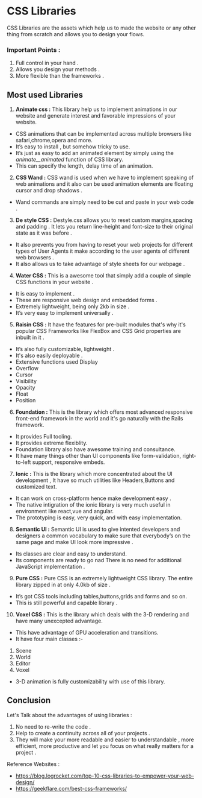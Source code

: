 # CSS Libraries
CSS Libraries are the assets which help us to made the website or any other thing from scratch and allows you to design your flows.
### Important Points :
1. Full control in your hand .
2. Allows you design your methods .
3. More flexible than the frameworks .

## Most used Libraries 
1. **Animate css :** This library help us to implement animations in our website and generate interest and favorable impressions of your website. 
- CSS animations that can be implemented across multiple browsers like safari,chrome,opera and more. 
- It’s easy to install , but somehow tricky to use.
- It’s just as easy to add an animated element by simply using the *animate__animated* function of CSS library.
- This can specify the length, delay time of an animation.

2. **CSS Wand :** CSS wand is used when we have to implement speaking of web animations and it also can be used animation elements are floating cursor and drop shadows .
- Wand commands are simply need to be cut and paste in your web code .

3. **De style CSS :** Destyle.css allows you to reset custom margins,spacing and padding . It lets you return line-height and font-size to their original state as it was before . 
- It also prevents you from having to reset your web projects for different types of User Agents it make according to the user agents of different web browsers .
- It also allows us to take advantage of style sheets for our webpage .

4. **Water CSS :**  This is a awesome tool that simply add a couple of simple CSS functions in your website .
- It is easy to implement .
- These are responsive web design and embedded forms .
- Extremely lightweight, being only 2kb in size .
- It’s very easy to implement universally .

5. **Raisin CSS :** It have the features for pre-built modules that's why it's popular CSS Frameworks like FlexBox and CSS Grid properties are inbuilt in it . 
- It’s also fully customizable, lightweight .
- It's also easily deployable .
- Extensive functions used Display
- Overflow
- Cursor
- Visibility
- Opacity
-  Float
- Position

6. **Foundation :** This is the library which offers most advanced responsive front-end framework in the world and it's go naturally with the Rails framework.
- It provides Full tooling.
- It provides extreme flexiblity.
- Foundation library also have awesome training and consultance.
- It have many things other than UI components like form-validation, right-to-left support, responsive embeds.

7. **Ionic :**  This is the library which more concentrated about the UI development , It have so much utilities like Headers,Buttons and customized text.
- It can work on cross-platform hence make development easy .
- The native intigration of the ionic library is very much useful in environment like react,vue and angular.
- The prototyping is easy, very quick, and with easy implementation. 

8. **Semantic UI :** Semantic UI is used to give intented developers and designers a common vocabulary to make sure that everybody’s on the same page and make UI look more impressive .
- Its classes are clear and easy to understand. 
- Its components are ready to go nad There is no need for additional JavaScript implementation .

9. **Pure CSS :** Pure CSS is an extremely lightweight CSS library. The entire library zipped in at only 4.0kb of size .
- It’s got CSS tools including tables,buttons,grids and forms and so on.
- This is still powerful and capable library .

10. **Voxel CSS :** This is the library which deals with the 3-D rendering and have many unexcepted advantage.
- This have advantage of GPU acceleration and transitions.
- It have four main classes :-
1. Scene 
2. World 
3. Editor 
4. Voxel
- 3-D animation is fully customizability with use of this library.

## Conclusion 
Let's Talk about the advantages of using libraries :
1. No need to re-write the code .
2. Help to create a continuity across all of your projects .
3. They will make your more readable and easier to understandable , more efficient, more productive and let you focus on what really matters for a project .

Reference Websites :
- https://blog.logrocket.com/top-10-css-libraries-to-empower-your-web-design/
- https://geekflare.com/best-css-frameworks/
